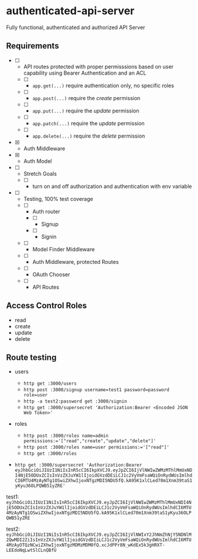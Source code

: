 # authenticated-api-server
Fully functional, authenticated and authorized API Server


## Requirements
- [ ] - API routes protected with proper permisssions based on user capability using Bearer Authentication and an ACL
  - [ ] - `app.get(...)` require authentication only, no specific roles
  - [ ] - `app.post(...)` require the *create* permission
  - [ ] - `app.put(...)` require the *update* permission
  - [ ] - `app.patch(...)` require the *update* permission
  - [ ] - `app.delete(...)` require the *delete* permission
- [x] - Auth Middleware
- [x] - Auth Model
- [ ] - Stretch Goals
  - [ ] - turn on and off authorization and authentication with env variable
- [ ] - Testing, 100% test coverage
  - [ ] - Auth router
    - [ ] - Signup
    - [ ] - Signin
  - [ ] - Model Finder Middleware
  - [ ] - Auth Middleware, protected Routes
  - [ ] - OAuth Chooser
  - [ ] - API Routes


## Access Control Roles
- read
- create
- update
- delete

## Route testing

- users
  - `http get :3000/users`
  - `http post :3000/signup username=test1 password=password role=user`
  - `http -a test2:password get :3000/signin`
  - `http get :3000/supersecret 'Authorization:Bearer <Encoded JSON Web Token>'`
- roles
  - `http post :3000/roles name=admin permissions:='["read","create","update","delete"]'`
  - `http post :3000/roles name=user permissions:='["read"]'`
  - `http get :3000/roles`

- `http get :3000/supersecret 'Authorization:Bearer eyJhbGciOiJIUzI1NiIsInR5cCI6IkpXVCJ9.eyJpZCI6IjVlNWIwZWMzMThlMmUxNDI4NjE5ODUxZCIsInVzZXJuYW1lIjoidGVzdDEiLCJ1c2VyVmFsaWQiOnRydWUsImlhdCI6MTU4MzAyNTg1OSwiZXhwIjoxNTgzMDI5NDU5fQ.kA95K1xlCLed70m1Xnm39taS1yKyu36OLPQWB51yZRE'`

test1: 
`eyJhbGciOiJIUzI1NiIsInR5cCI6IkpXVCJ9.eyJpZCI6IjVlNWIwZWMzMThlMmUxNDI4NjE5ODUxZCIsInVzZXJuYW1lIjoidGVzdDEiLCJ1c2VyVmFsaWQiOnRydWUsImlhdCI6MTU4MzAyNTg1OSwiZXhwIjoxNTgzMDI5NDU5fQ.kA95K1xlCLed70m1Xnm39taS1yKyu36OLPQWB51yZRE`

test2: 
`eyJhbGciOiJIUzI1NiIsInR5cCI6IkpXVCJ9.eyJpZCI6IjVlNWIxY2JhNmZhNjY5NDNlM2QwMDI2ZiIsInVzZXJuYW1lIjoidGVzdDIiLCJ1c2VyVmFsaWQiOnRydWUsImlhdCI6MTU4MzAyOTQzNCwiZXhwIjoxNTgzMDMzMDM0fQ.xcJdPPr8N_wKdEx5k3gHRXT-LEEdoNqLwtSlCLnQBfU`